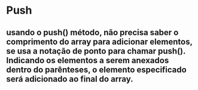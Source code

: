 # Push
## usando o push() método, não precisa saber o comprimento do array para adicionar elementos, se usa a notação de ponto para chamar push(). Indicando os elementos a serem anexados dentro do parênteses, o elemento especificado será adicionado ao final do array.